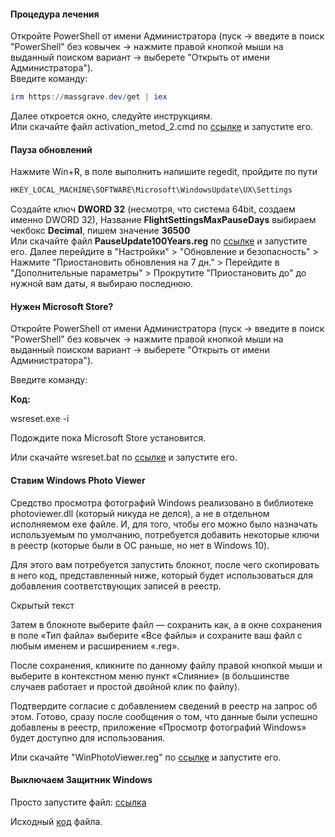 
#### Процедура лечения
Откройте PowerShell от имени Администратора (пуск -> введите в поиск "PowerShell" без ковычек -> нажмите правой кнопкой мыши на выданный поиском вариант -> выберете "Открыть от имени Администратора").  
Введите команду:
```powershell
irm https://massgrave.dev/get | iex
```
Далее откроется окно, следуйте инструкциям.  
Или скачайте файл activation_metod_2.cmd по [ссылке](https://t.me/sommov95/3) и запустите его.
#### Пауза обновлений
Нажмите Win+R, в поле выполнить напишите regedit, пройдите по пути
```powershell
HKEY_LOCAL_MACHINE\SOFTWARE\Microsoft\WindowsUpdate\UX\Settings
```
Создайте ключ **DWORD 32** (несмотря, что система 64bit, создаем именно DWORD 32), Название **FlightSettingsMaxPauseDays** выбираем чекбокс **Decimal**, пишем значение **36500**   
Или скачайте файл **PauseUpdate100Years.reg** по [ссылке](https://t.me/sommov95/17) и запустите его.
Далее перейдите в "Настройки" > "Обновление и безопасность" > Нажмите "Приостановить обновления на 7 дн." > Перейдите в "Дополнительные параметры" > Прокрутите "Приостановить до" до нужной вам даты, я выбираю последнюю.
#### Нужен Microsoft Store?

Откройте PowerShell от имени Администратора (пуск -> введите в поиск "PowerShell" без ковычек -> нажмите правой кнопкой мыши на выданный поиском вариант -> выберете "Открыть от имени Администратора").  
  
Введите команду:

**Код:**

wsreset.exe -i

Подождите пока Microsoft Store установится.  
  
Или скачайте wsreset.bat по [ссылке](https://t.me/sommov95/5) и запустите его.
#### Ставим Windows Photo Viewer

Средство просмотра фотографий Windows реализовано в библиотеке photoviewer.dll (который никуда не делся), а не в отдельном исполняемом exe файле. И, для того, чтобы его можно было назначать используемым по умолчанию, потребуется добавить некоторые ключи в реестр (которые были в ОС раньше, но нет в Windows 10).  
  
Для этого вам потребуется запустить блокнот, после чего скопировать в него код, представленный ниже, который будет использоваться для добавления соответствующих записей в реестр.

Скрытый текст

Затем в блокноте выберите файл — сохранить как, а в окне сохранения в поле «Тип файла» выберите «Все файлы» и сохраните ваш файл с любым именем и расширением «.reg».  
  
После сохранения, кликните по данному файлу правой кнопкой мыши и выберите в контекстном меню пункт «Слияние» (в большинстве случаев работает и простой двойной клик по файлу).  
  
Подтвердите согласие с добавлением сведений в реестр на запрос об этом. Готово, сразу после сообщения о том, что данные были успешно добавлены в реестр, приложение «Просмотр фотографий Windows» будет доступно для использования.  
  
Или скачайте "WinPhotoViewer.reg" по [ссылке](https://t.me/sommov95/4) и запустите его.
#### Выключаем Защитник Windows

Просто запустите файл: [ссылка](https://t.me/sommov95/15)

Исходный [код](https://github.com/ionuttbara/windows-defender-remover/releases) файла.